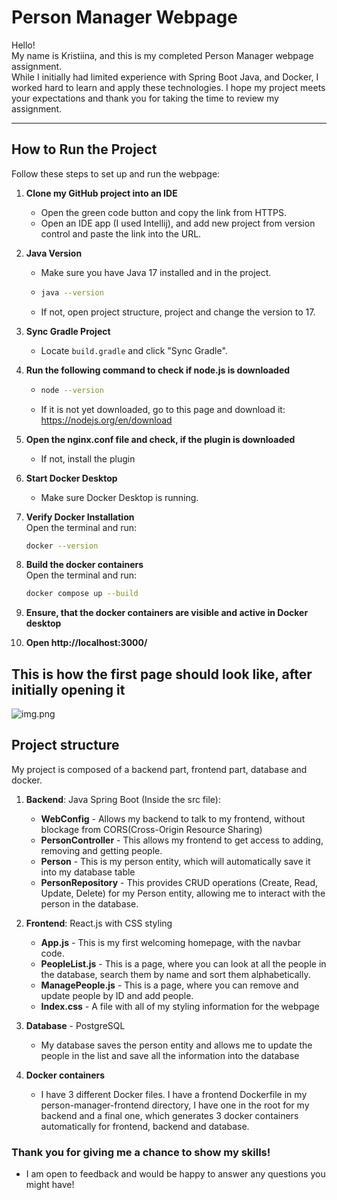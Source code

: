 # Person Manager Webpage

Hello!  
My name is Kristiina, and this is my completed Person Manager webpage assignment.  
While I initially had limited experience with Spring Boot Java, and Docker, 
I worked hard to learn and apply these technologies. 
I hope my project meets your expectations and 
thank you for taking the time to review my assignment.

---

## How to Run the Project

Follow these steps to set up and run the webpage:

1. **Clone my GitHub project into an IDE**
   - Open the green code button and copy the link from HTTPS.
   - Open an IDE app (I used Intellij), and add new project from version control and paste the link into the URL.

2. **Java Version**
    - Make sure you have Java 17 installed and in the project.
    - ```bash
      java --version
    - If not, open project structure, project and change the version to 17.

3. **Sync Gradle Project**
    - Locate `build.gradle` and click "Sync Gradle".

4. **Run the following command to check if node.js is downloaded**
   - ```bash
     node --version
   - If it is not yet downloaded, go to this page and download it: https://nodejs.org/en/download

5. **Open the nginx.conf file and check, if the plugin is downloaded**
   - If not, install the plugin

6. **Start Docker Desktop**
    - Make sure Docker Desktop is running.

7. **Verify Docker Installation**  
   Open the terminal and run:

   ```bash
   docker --version

8. **Build the docker containers**  
    Open the terminal and run:

   ```bash
   docker compose up --build 

9. **Ensure, that the docker containers are visible and active in Docker desktop**

10. **Open http://localhost:3000/**

## This is how the first page should look like, after initially opening it
![img.png](img.png)
## Project structure

My project is composed of a backend part, frontend part, database and docker.
 1. **Backend**: Java Spring Boot (Inside the src file):
      - **WebConfig** - Allows my backend to talk to my frontend, without blockage from CORS(Cross-Origin Resource Sharing)
      - **PersonController** - This allows my frontend to get access to adding, removing and getting people.
      - **Person** - This is my person entity, which will automatically save it into my database table
      - **PersonRepository** - This provides CRUD operations (Create, Read, Update, Delete) for my Person entity,
         allowing me to interact with the person in the database.

 2. **Frontend**: React.js with CSS styling
       - **App.js** - This is my first welcoming homepage, with the navbar code.
       - **PeopleList.js** - This is a page, where you can look at all the people in the database, search them by name
          and sort them alphabetically.
       - **ManagePeople.js** - This is a page, where you can remove and update people by ID and add people.
       - **Index.css** - A file with all of my styling information for the webpage
 3. **Database** - PostgreSQL
      - My database saves the person entity and allows me to update the people in the list and save all the information into 
        the database
 4. **Docker containers**
      - I have 3 different Docker files. I have a frontend Dockerfile in my person-manager-frontend directory,
         I have one in the root for my backend and a final one, which generates 3 docker containers automatically for
         frontend, backend and database.

### Thank you for giving me a chance to show my skills! 
- I am open to feedback and would be happy to answer any questions you might have!
